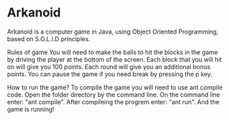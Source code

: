 # Arkanoid
Arkanoid is a computer game in Java, using Object Oriented Programming, based on S.O.L.I.D principles.

Rules of game
You will need to make the balls to hit the blocks in the game by driving the player at the bottom of the screen. Each block that you will hit on will give you 100 points. Each round will give you an additional bonus points. You can pause the game if you need break by pressing the p key.

How to run the game?
To compile the game you will need to use ant compile code. Open the folder directory by the command line. On the command line enter: "ant compile". After compileing the progrem enter: "ant run". And the game is running!
